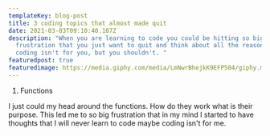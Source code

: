 ```yaml
---
templateKey: blog-post
title: 3 coding topics that almost made quit
date: 2021-03-03T09:10:40.107Z
description: "When you are learning to code you could be hitting so big
  frustration that you just want to quit and think about all the reasons why the
  coding isn't for you, but you shouldn't. "
featuredpost: true
featuredimage: https://media.giphy.com/media/LmNwrBhejkK9EFP504/giphy.mp4
---
```

1. Functions

I just could my head around the functions. How do they work what is their purpose. This led me to so big frustration that in my mind I started to have thoughts that I will never learn to code maybe coding isn't for me.